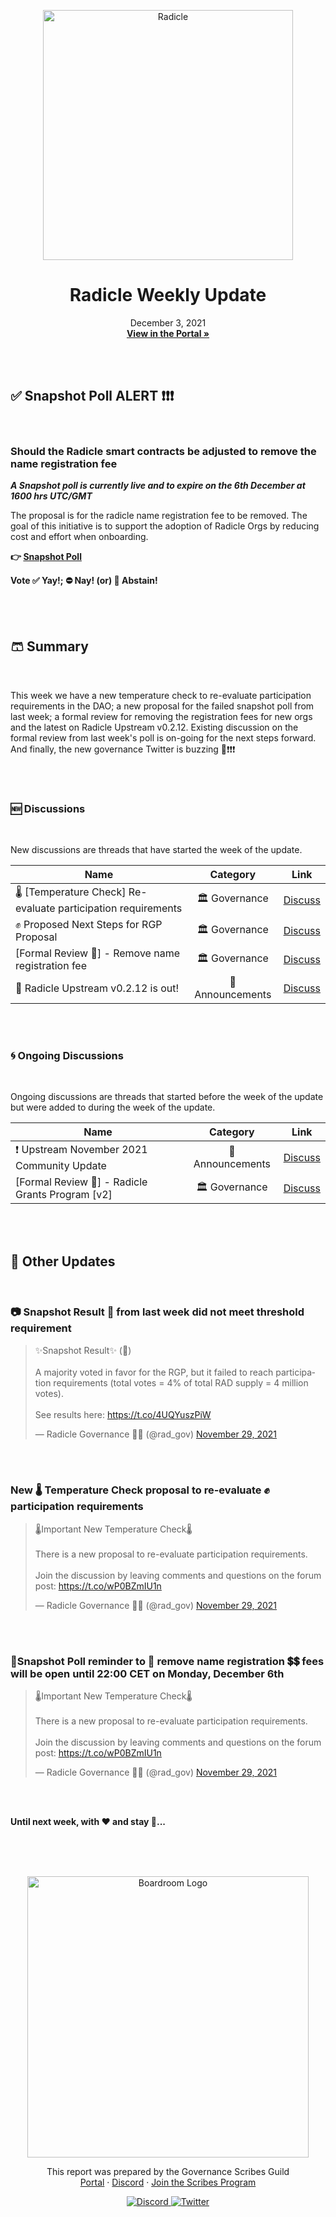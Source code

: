 <p align="center">
  <a href="http://app.boardroom.info/radicle">
    <img src="https://worker.snapshot.org/mirror?img=https%3A%2F%2Fraw.githubusercontent.com%2Fsnapshot-labs%2Fsnapshot-spaces%2Fmaster%2Fspaces%2Fgov.radicle.eth%2Fspace.png" alt="Radicle" width="400" />
  </a>
  <h1 align="center">Radicle Weekly Update</h1>
  <p align="center">
    December 3, 2021
  <br />
  <a href="http://app.boardroom.info/radicle"><strong>View in the Portal »</strong></a>
  <br />
  </p>
</p>


<br />
<br />

## ✅ Snapshot Poll ALERT ❗❗❗ 

<br />

### Should the Radicle smart contracts be adjusted to remove the name registration fee

___A Snapshot poll is currently live and to expire on the 6th December at 1600 hrs
UTC/GMT___

The proposal is for the radicle name registration fee to be removed. The goal of this initiative is to support the adoption of Radicle Orgs by reducing cost and effort when onboarding.

**👉 [Snapshot Poll](https://snapshot.org/#/gov.radicle.eth/proposal/QmW64iqHQPAHRHdBV2jqG476XJChoY5Ji8FwgdszhghGaZ)**

**Vote ✅ Yay!; ⛔ Nay! (or) 🤞 Abstain!**

<br />
<br />

## 🩳 Summary

<br />

This week we have a new temperature check to re-evaluate participation requirements in the DAO; a new proposal for the failed snapshot poll from last week; a formal review for removing the registration fees for new orgs and the latest on Radicle Upstream v0.2.12. Existing discussion on the formal review from last week's poll is on-going for the next steps forward. And finally, the new governance Twitter is buzzing 🐝❗❗❗ 

<br />
<br />

### 🆕 Discussions

<br />

New discussions are threads that have started the week of the update.

| Name          | Category      | Link   |
| ------------- |:-------------:| :-----:|
| 🌡️ [Temperature Check] Re-evaluate participation requirements | 🏛️ Governance | [Discuss](https://radicle.community/t/temperature-check-re-evaluate-participation-requirements/2601)
| ✊ Proposed Next Steps for RGP Proposal | 🏛️ Governance | [Discuss](https://radicle.community/t/proposed-next-steps-for-rgp-proposal/2599)
| [Formal Review 🌿] - Remove name registration fee | 🏛️ Governance | [Discuss](https://radicle.community/t/formal-review-remove-name-registration-fee/2604)
| 🎉 Radicle Upstream v0.2.12 is out! | 📢 Announcements | [Discuss](https://radicle.community/t/radicle-upstream-v0-2-12-is-out/2612)


<br />
<br />

### 🌀 Ongoing Discussions

<br />

Ongoing discussions are threads that started before the week of the update but were added to during the week of the update.

| Name          | Category      | Link   |
| ------------- |:-------------:| :-----:|
| ❗ Upstream November 2021 Community Update | 📢 Announcements | [Discuss](https://radicle.community/t/upstream-november-2021-community-update/2594/2)
| [Formal Review 🌿] - Radicle Grants Program [v2] | 🏛️ Governance | [Discuss](https://radicle.community/t/formal-review-radicle-grants-program-v2/2582/20)

<br />
<br />

## 📢 Other Updates 

<br />

### **📷 Snapshot Result 📝 from last week did not meet threshold requirement**

<blockquote class="twitter-tweet"><p lang="en" dir="ltr">✨Snapshot Result✨ (🧵)<br><br>A majority voted in favor for the RGP, but it failed to reach participation requirements (total votes = 4% of total RAD supply = 4 million votes).<br><br>See results here: <a href="https://t.co/4UQYuszPiW">https://t.co/4UQYuszPiW</a></p>&mdash; Radicle Governance 🌱🤝 (@rad_gov) <a href="https://twitter.com/rad_gov/status/1465365361180786693?ref_src=twsrc%5Etfw">November 29, 2021</a></blockquote> <script async src="https://platform.twitter.com/widgets.js" charset="utf-8"></script>

<br />
<br />

### **New 🌡️ Temperature Check proposal to re-evaluate ✊ participation requirements**

<blockquote class="twitter-tweet"><p lang="en" dir="ltr">🌡️Important New Temperature Check🌡️<br><br>There is a new proposal to re-evaluate participation requirements. <br><br>Join the discussion by leaving comments and questions on the forum post: <a href="https://t.co/wP0BZmIU1n">https://t.co/wP0BZmIU1n</a></p>&mdash; Radicle Governance 🌱🤝 (@rad_gov) <a href="https://twitter.com/rad_gov/status/1465367212118745100?ref_src=twsrc%5Etfw">November 29, 2021</a></blockquote> <script async src="https://platform.twitter.com/widgets.js" charset="utf-8"></script>

<br />
<br />

### **🌟Snapshot Poll reminder to 🚫 remove name registration 💲💲 fees  will be open until 22:00 CET on Monday, December 6th**

<blockquote class="twitter-tweet"><p lang="en" dir="ltr">🌡️Important New Temperature Check🌡️<br><br>There is a new proposal to re-evaluate participation requirements. <br><br>Join the discussion by leaving comments and questions on the forum post: <a href="https://t.co/wP0BZmIU1n">https://t.co/wP0BZmIU1n</a></p>&mdash; Radicle Governance 🌱🤝 (@rad_gov) <a href="https://twitter.com/rad_gov/status/1465367212118745100?ref_src=twsrc%5Etfw">November 29, 2021</a></blockquote> <script async src="https://platform.twitter.com/widgets.js" charset="utf-8"></script>

<br />
<br />

**Until next week, with ❤️ and stay 🦺...**

<br />
<br />
<br />


<p align="center">
  <a href="http://app.boardroom.info/">
    <img src="https://i.ibb.co/PFcchnQ/boardroom.png" alt="Boardroom Logo" width="450" />
  </a>
</p>

<p align="center">
	This report was prepared by the Governance Scribes Guild
  <br />
  <a href="http://boardroom.info/">Portal</a>
  ·
  <a href="https://discord.com/invite/tgrTFg9">Discord</a>
  ·
  <a href="https://boardroom.mirror.xyz/JHrN8nVy_J4C7Xzj37zoyPANg0ZnNszhWy9YOZHC0lM">Join the Scribes Program</a>
</p>

<p align="center">
  <a href="https://discord.gg/CEZ8WfuK8s">
    <img src="https://img.shields.io/badge/Discord-Join-7289da?style=for-the-badge&logo=discord&logoColor=white" alt="Discord" />
  </a>
  <a href="https://twitter.com/boardroom_info">
    <img src="https://img.shields.io/badge/Twitter-Follow-1da1f2?style=for-the-badge&logo=twitter&logoColor=white" alt="Twitter" />
  </a>
</p>
